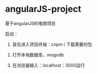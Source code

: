 # angularJS-project

基于angularJS的电商项目

启动：

1. 首先进入项目终端：cnpm i 下载需要的包

2. 打开本地数据库，mogodb

3. 在浏览器输入：localhost：3000运行
